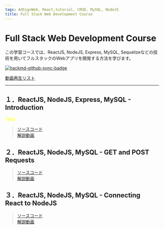 ```yaml
---
tags: AdSignWeb, React,tutorial, CRUD, MySQL, NodeJS
title: Full Stack Web Development Course
---
```



# Full Stack Web Development Course 
この学習コースでは、ReactJS, NodeJS, Express, MySQL, Sequelizeなどの技術を用いてフルスタックのWebアプリを開発する方法を学びます。  

[![hackmd-github-sync-badge](https://hackmd.io/7PJ7r95jTDCbQpb21LzhAg/badge)](https://hackmd.io/7PJ7r95jTDCbQpb21LzhAg)

[動画再生リスト](https://youtube.com/playlist?list=PLpPqplz6dKxUaZ630TY1BFIo5nP-_x-nL)

<hr>

## １．ReactJS, NodeJS, Express, MySQL - Introduction

<p style="color:yellow">Tips!<p>

> [ソースコード](https://github.com/machadop1407/FullStack-Course/tree/Episode1/Episode2)  
>[解説動画](https://youtu.be/Hl7diL7SFw8)

## ２．ReactJS, NodeJS, MySQL - GET and POST Requests
> [ソースコード](https://github.com/machadop1407/FullStack-Course/tree/Episode1/Episode2)  
>[解説動画](https://youtu.be/pJx-HGwaL3w)

## ３．ReactJS, NodeJS, MySQL - Connecting React to NodeJS
> [ソースコード](https://github.com/machadop1407/FullStack-Course/tree/Episode3)  
>[解説動画](https://youtu.be/DO_wR1tx-O0)


